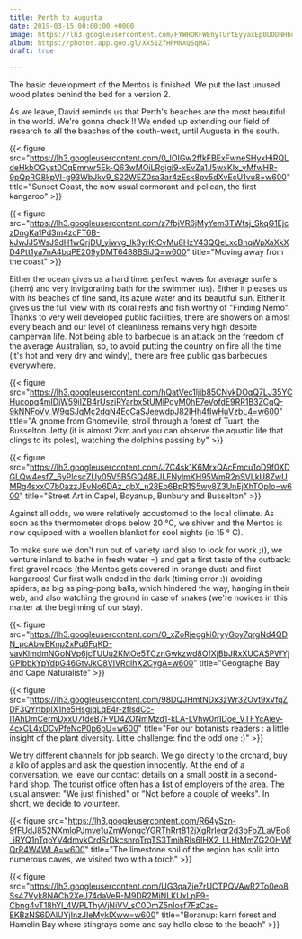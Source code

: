 ```yaml
---
title: Perth to Augusta
date: 2019-03-15 00:00:00 +0000
image: https://lh3.googleusercontent.com/FYWHOKFWEhyTUrtEyyaxEp0UODNHboIKrCXs28pwrcBlVQyvqmvbaz0gh1eWAK4-9Uvtb5h_hc2Iniin4NvjNH6eQms8fmNLYCqWC8cDcrbdTfHSDEteOcB7Qwp2wxS54ESdPe4kLyA=w600
album: https://photos.app.goo.gl/Xx51ZfHPMNXQSqMA7
draft: true

---
```

The basic development of the Mentos is finished. We put the last unused wood plates behind the bed for a version 2.

As we leave, David reminds us that Perth's beaches are the most beautiful in the world. We're gonna check !! We ended up extending our field of research to all the beaches of the south-west, until Augusta in the south.

{{< figure src="https://lh3.googleusercontent.com/0_lOIGw2ffkFBExFwneSHyxHiRQLdeHkbOGyst0CqEmrwr5Ek-Q63wMOiLRgigj9-xEvZa1J5wxKIx_yMfwHR-9pQpRG8kpVI-g93WbJkv9_S22WEZ0sa3ar4zEsk8pv5dXvEcU1vu8=w600" title="Sunset Coast, the now usual cormorant and pelican, the first kangaroo" >}}

{{< figure src="https://lh3.googleusercontent.com/z7fbjVR6jMyYem3TWfsj_SkqG1EjczDngKa1Pd3m4zcFT6B-kJwJJ5WsJ9dH1wQrjDU_yiwvg_lk3yrKtCvMu8HzY43QQeLxcBnqWpXaXkXD4Ptt1ya7nA4bqPE209yDMT6488BSiJQ=w600" title="Moving away from the coast" >}}

Either the ocean gives us a hard time: perfect waves for average surfers (them) and very invigorating bath for the swimmer (us). Either it pleases us with its beaches of fine sand, its azure water and its beautiful sun. Either it gives us the full view with its coral reefs and fish worthy of "Finding Nemo". Thanks to very well developed public facilities, there are showers on almost every beach and our level of cleanliness remains very high despite campervan life. Not being able to barbecue is an attack on the freedom of the average Australian, so, to avoid putting the country on fire all the time (it's hot and very dry and windy), there are free public gas barbecues everywhere.

{{< figure src="https://lh3.googleusercontent.com/hQatVec1ljjb85CNvkDOqQ7LJ35YCHucopq4mIDiW59iIZB4rUszjRYarbx5tUMiPgyM0hE7eVofdE9RR1B3ZCqQ-9kNNFoVv_W9qSJqMc2dqN4EcCaSJeewdpJ82IHh4fIwHuVzbL4=w600" title="A gnome from Gnomeville, stroll through a forest of Tuart, the Busselton Jetty (it is almost 2km and you can observe the aquatic life that clings to its poles), watching the dolphins passing by" >}}

{{< figure src="https://lh3.googleusercontent.com/J7C4sk1K6MrxQAcFmcu1oD9f0XDGLQw4esfZ_6yPlcscZUy05V5B5GQ48EJLFNylmKH95WmR2pSVLkU8ZwUMRg4sxxO7b0azzJEvNo6DAz_qbX_n28Eb6BpR1S5wy8Z3UnEjXhTOpIo=w600" title="Street Art in Capel, Boyanup, Bunbury and Busselton" >}}

Against all odds, we were relatively accustomed to the local climate. As soon as the thermometer drops below 20 °C, we shiver and the Mentos is now equipped with a woollen blanket for cool nights (ie 15 ° C).

To make sure we don't run out of variety (and also to look for work ;)), we venture inland to bathe in fresh water =) and get a first taste of the outback: first gravel roads (the Mentos gets covered in orange dust) and first kangaroos! Our first walk ended in the dark (timing error :)) avoiding spiders, as big as ping-pong balls, which hindered the way, hanging in their web, and also watching the ground in case of snakes (we're novices in this matter at the beginning of our stay).

{{< figure src="https://lh3.googleusercontent.com/O_xZoRjeggki0ryyGoy7qrgNd4QDN_pcAbwBKnp2xPq6FqKD-vavKlmdmNGoNVp6jcTUUu2KMOe5TCznGwkzwd8OfXjBbJRxXUCASPWYjGPlbbkYpYdpG46GtvJkC8VIVRdIhX2CygA=w600" title="Geographe Bay and Cape Naturaliste" >}}

{{< figure src="https://lh3.googleusercontent.com/98DQJHmtNDx3zWr32Ovt9xVfqZDF3QYrtbpIX1he5HsgjqLqE4r-zflsdCc-I1AhDmCermDxxU7tdeB7FVD4ZONmMzd1-kLA-LVhw0n1Doe_VTFYcAiev-4cxCL4xDCvPfeNcP0p6pU=w600" title="For our botanists readers : a little insight of the plant diversity. Little challenge: find the odd one :)" >}}

We try different channels for job search. We go directly to the orchard, buy a kilo of apples and ask the question innocently. At the end of a conversation, we leave our contact details on a small postit in a second-hand shop. The tourist office often has a list of employers of the area. The usual answer: "We just finished" or "Not before a couple of weeks". In short, we decide to volunteer.

{{< figure src="https://lh3.googleusercontent.com/R64ySzn-9fFUdJ852NXmloPJmve1uZmWonqcYGRThRrt812jXgRrIeqr2d3bFoZLaVBo8_iRYQ1nTqoYV4dmvkCrdSrDkcsnroTrqTS3TmihRIs6IHX2_LLHtMmZG2OHWfQrR4W4WLA=w600" title="The limestone soil of the region has split into numerous caves, we visited two with a torch" >}}

{{< figure src="https://lh3.googleusercontent.com/UG3qaZjeZrUCTPQVAwR2To0eo8Ss47Vyk8NACb2XeJ74daVeR-M9DR2MiNLKUxLpF9-Cbng4vT18hYl_4WPLThyVjNiVV_sC0DmZ5nIosf7FzCzs-EKBzNS6DAlUYjInzJIeMykIXww=w600" title="Boranup: karri forest and Hamelin Bay where stingrays come and say hello close to the beach" >}}